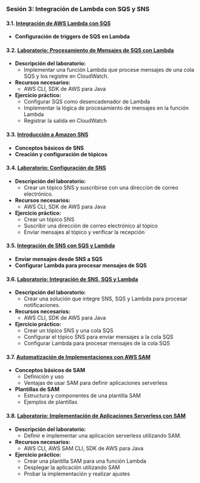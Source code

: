 ### Sesión 3: Integración de Lambda con SQS y SNS

#### 3.1. [Integración de AWS Lambda con SQS](integracion_lambda_sqs.md)
- **Configuración de triggers de SQS en Lambda**

#### 3.2. [Laboratorio: Procesamiento de Mensajes de SQS con Lambda](laboratorio_procesamiento_sqs.md)
- **Descripción del laboratorio:**
  - Implementar una función Lambda que procese mensajes de una cola SQS y los registre en CloudWatch.
- **Recursos necesarios:**
  - AWS CLI, SDK de AWS para Java
- **Ejercicio práctico:**
  - Configurar SQS como desencadenador de Lambda
  - Implementar la lógica de procesamiento de mensajes en la función Lambda
  - Registrar la salida en CloudWatch

#### 3.3. [Introducción a Amazon SNS](introduccion_sns.md)
- **Conceptos básicos de SNS**
- **Creación y configuración de tópicos**

#### 3.4. [Laboratorio: Configuración de SNS](laboratorio_sns.md)
- **Descripción del laboratorio:**
  - Crear un tópico SNS y suscribirse con una dirección de correo electrónico.
- **Recursos necesarios:**
  - AWS CLI, SDK de AWS para Java
- **Ejercicio práctico:**
  - Crear un tópico SNS
  - Suscribir una dirección de correo electrónico al tópico
  - Enviar mensajes al tópico y verificar la recepción

#### 3.5. [Integración de SNS con SQS y Lambda](integracion_sns_sqs_lambda.md)
- **Enviar mensajes desde SNS a SQS**
- **Configurar Lambda para procesar mensajes de SQS**

#### 3.6. [Laboratorio: Integración de SNS, SQS y Lambda](laboratorio_integracion.md)
- **Descripción del laboratorio:**
  - Crear una solución que integre SNS, SQS y Lambda para procesar notificaciones.
- **Recursos necesarios:**
  - AWS CLI, SDK de AWS para Java
- **Ejercicio práctico:**
  - Crear un tópico SNS y una cola SQS
  - Configurar el tópico SNS para enviar mensajes a la cola SQS
  - Configurar Lambda para procesar mensajes de la cola SQS

#### 3.7. [Automatización de Implementaciones con AWS SAM](introduccion_sam.md)
- **Conceptos básicos de SAM**
  - Definición y uso
  - Ventajas de usar SAM para definir aplicaciones serverless
- **Plantillas de SAM**
  - Estructura y componentes de una plantilla SAM
  - Ejemplos de plantillas

#### 3.8. [Laboratorio: Implementación de Aplicaciones Serverless con SAM](laboratorio_sam.md)
- **Descripción del laboratorio:**
  - Definir e implementar una aplicación serverless utilizando SAM.
- **Recursos necesarios:**
  - AWS CLI, AWS SAM CLI, SDK de AWS para Java
- **Ejercicio práctico:**
  - Crear una plantilla SAM para una función Lambda
  - Desplegar la aplicación utilizando SAM
  - Probar la implementación y realizar ajustes